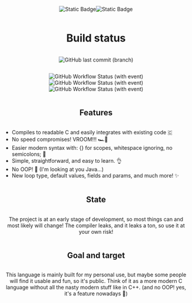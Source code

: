 <div align="center" style="display:grid;place-items:center;">

![Static Badge](https://img.shields.io/badge/speed_and_philosophy-grey?style=for-the-badge&logo=C&logoColor=white&label=%20&labelColor=%23669ad3)![Static Badge](https://img.shields.io/badge/with_modern_twists!-%2300599d?style=for-the-badge&labelColor=%23669ad3)

# Build status

  ![GitHub last commit (branch)](https://img.shields.io/github/last-commit/MightyPancake/axo/main?style=flat&logo=GitHub&label=Last%20update&color=%237CF1FF)

  ![GitHub Workflow Status (with event)](https://img.shields.io/github/actions/workflow/status/MightyPancake/axo/ubuntu.yml?style=flat&logo=Ubuntu&logoColor=%23E95420&label=build%20)
  ![GitHub Workflow Status (with event)](https://img.shields.io/github/actions/workflow/status/MightyPancake/axo/windows.yml?style=flat&logo=Windows%2010&logoColor=%2301ccff&label=build%20)
  ![GitHub Workflow Status (with event)](https://img.shields.io/github/actions/workflow/status/MightyPancake/axo/macos.yml?style=flat&logo=MacOS&label=build%20)

## Features
</div>

- Compiles to readable C and easily integrates with existing code 🇨
- No speed compromises! VROOM!!! 🏎️💨
- Easier modern syntax with: {} for scopes, whitespace ignoring, no semicolons; 🙌
- Simple, straightforward, and easy to learn. 👌
- No OOP! 🛑 (I'm looking at you Java...)
- New loop type, default values, fields and params, and much more! ✨

<div align="center" style="display:grid;place-items:center;">

## State

The project is at an early stage of development, so most things can and most likely will change!
The compiler leaks, and it leaks a ton, so use it at your own risk!

## Goal and target
This language is mainly built for my personal use, but maybe some people will find it usable and fun, so it's public. Think of it as a more modern C language without all the nasty modern stuff like in C++. (and no OOP! yes, it's a feature nowadays 🤠)

